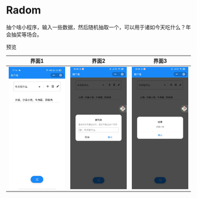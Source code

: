 # Radom

抽个啥小程序，输入一些数据，然后随机抽取一个，可以用于诸如今天吃什么？年会抽奖等场合。

预览

| 界面1| 界面2 | 界面3 |
|:------:|:------:|:------:|
| ![](./screenshot/1.jpg) | ![](./screenshot/2.jpg) | ![](./screenshot/3.jpg) |
